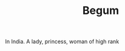 ---
title: Begum
letter: B
permalink: "/definitions/begum.html"
body: In India. A lady, princess, woman of high rank
published_at: '2018-07-07'
layout: post
---